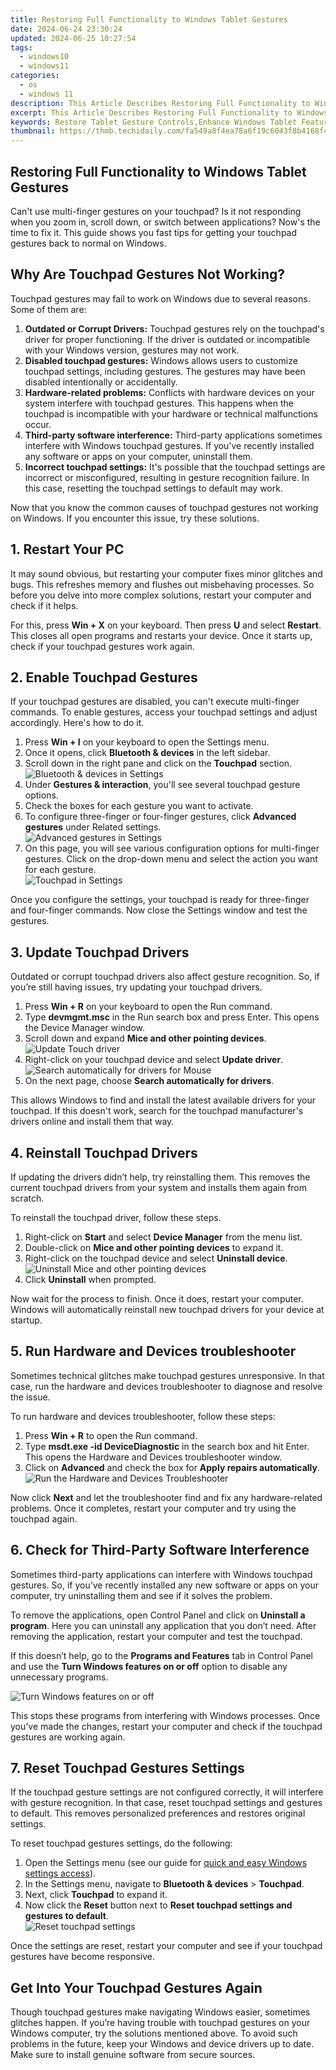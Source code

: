 ```yaml
---
title: Restoring Full Functionality to Windows Tablet Gestures
date: 2024-06-24 23:30:24
updated: 2024-06-25 10:27:54
tags:
  - windows10
  - windows11
categories:
  - os
  - windows 11
description: This Article Describes Restoring Full Functionality to Windows Tablet Gestures
excerpt: This Article Describes Restoring Full Functionality to Windows Tablet Gestures
keywords: Restore Tablet Gesture Controls,Enhance Windows Tablet Features,Fix Windows Tablet Input Issues,Regain Tablet Gesture Functionality,Reinstate Windows Tablet Touch,Improve Windows Tablet Interactivity,Recover Full Gesture Operations
thumbnail: https://thmb.techidaily.com/fa549a8f4ea78a6f19c6043f8b4168f45b8a02a01f09c9a4cfb746e3a5491976.jpg
---
```


## Restoring Full Functionality to Windows Tablet Gestures

 Can't use multi-finger gestures on your touchpad? Is it not responding when you zoom in, scroll down, or switch between applications? Now's the time to fix it. This guide shows you fast tips for getting your touchpad gestures back to normal on Windows.

## Why Are Touchpad Gestures Not Working?

 Touchpad gestures may fail to work on Windows due to several reasons. Some of them are:

1. **Outdated or Corrupt Drivers:** Touchpad gestures rely on the touchpad's driver for proper functioning. If the driver is outdated or incompatible with your Windows version, gestures may not work.
2. **Disabled touchpad gestures:** Windows allows users to customize touchpad settings, including gestures. The gestures may have been disabled intentionally or accidentally.
3. **Hardware-related problems:** Conflicts with hardware devices on your system interfere with touchpad gestures. This happens when the touchpad is incompatible with your hardware or technical malfunctions occur.
4. **Third-party software interference:** Third-party applications sometimes interfere with Windows touchpad gestures. If you’ve recently installed any software or apps on your computer, uninstall them.
5. **Incorrect touchpad settings:** It's possible that the touchpad settings are incorrect or misconfigured, resulting in gesture recognition failure. In this case, resetting the touchpad settings to default may work.

 Now that you know the common causes of touchpad gestures not working on Windows. If you encounter this issue, try these solutions.

## 1\. Restart Your PC

 It may sound obvious, but restarting your computer fixes minor glitches and bugs. This refreshes memory and flushes out misbehaving processes. So before you delve into more complex solutions, restart your computer and check if it helps.

 For this, press **Win + X** on your keyboard. Then press **U** and select **Restart**. This closes all open programs and restarts your device. Once it starts up, check if your touchpad gestures work again.

## 2\. Enable Touchpad Gestures

 If your touchpad gestures are disabled, you can't execute multi-finger commands. To enable gestures, access your touchpad settings and adjust accordingly. Here's how to do it.

1. Press **Win + I** on your keyboard to open the Settings menu.
2. Once it opens, click **Bluetooth & devices** in the left sidebar.
3. Scroll down in the right pane and click on the **Touchpad** section.  
![Bluetooth & devices in Settings](https://static1.makeuseofimages.com/wordpress/wp-content/uploads/2023/06/bluetooth-devices-in-settings.jpg)
4. Under **Gestures & interaction**, you'll see several touchpad gesture options.
5. Check the boxes for each gesture you want to activate.
6. To configure three-finger or four-finger gestures, click **Advanced gestures** under Related settings.  
![Advanced gestures in Settings](https://static1.makeuseofimages.com/wordpress/wp-content/uploads/2023/06/advanced-gestures-in-settings.jpg)
7. On this page, you will see various configuration options for multi-finger gestures. Click on the drop-down menu and select the action you want for each gesture.  
![Touchpad in Settings](https://static1.makeuseofimages.com/wordpress/wp-content/uploads/2023/06/touchpad-in-settings.jpg)

 Once you configure the settings, your touchpad is ready for three-finger and four-finger commands. Now close the Settings window and test the gestures.

## 3\. Update Touchpad Drivers

 Outdated or corrupt touchpad drivers also affect gesture recognition. So, if you’re still having issues, try updating your touchpad drivers.

1. Press **Win + R** on your keyboard to open the Run command.
2. Type **devmgmt.msc** in the Run search box and press Enter. This opens the Device Manager window.
3. Scroll down and expand **Mice and other pointing devices**.  
![Update Touch driver](https://static1.makeuseofimages.com/wordpress/wp-content/uploads/2023/06/update-touch-driver.jpg)
4. Right-click on your touchpad device and select **Update driver**.  
![Search automatically for drivers for Mouse](https://static1.makeuseofimages.com/wordpress/wp-content/uploads/2023/06/search-automatically-for-drivers-for-mouse.jpg)
5. On the next page, choose **Search automatically for drivers**.

 This allows Windows to find and install the latest available drivers for your touchpad. If this doesn't work, search for the touchpad manufacturer's drivers online and install them that way.

## 4\. Reinstall Touchpad Drivers

 If updating the drivers didn’t help, try reinstalling them. This removes the current touchpad drivers from your system and installs them again from scratch.

 To reinstall the touchpad driver, follow these steps.

1. Right-click on **Start** and select **Device Manager** from the menu list.
2. Double-click on **Mice and other pointing devices** to expand it.
3. Right-click on the touchpad device and select **Uninstall device**.  
![Uninstall Mice and other pointing devices](https://static1.makeuseofimages.com/wordpress/wp-content/uploads/2023/06/uninstall-mice-and-other-pointing-devices.jpg)
4. Click **Uninstall** when prompted.

 Now wait for the process to finish. Once it does, restart your computer. Windows will automatically reinstall new touchpad drivers for your device at startup.

## 5\. Run Hardware and Devices troubleshooter

 Sometimes technical glitches make touchpad gestures unresponsive. In that case, run the hardware and devices troubleshooter to diagnose and resolve the issue.

 To run hardware and devices troubleshooter, follow these steps:

1. Press **Win + R** to open the Run command.
2. Type **msdt.exe -id DeviceDiagnostic** in the search box and hit Enter. This opens the Hardware and Devices troubleshooter window.
3. Click on **Advanced** and check the box for **Apply repairs automatically**.  
![Run the Hardware and Devices Troubleshooter](https://static1.makeuseofimages.com/wordpress/wp-content/uploads/2023/06/run-the-hardware-and-devices-troubleshooter.jpg)

 Now click **Next** and let the troubleshooter find and fix any hardware-related problems. Once it completes, restart your computer and try using the touchpad again.

## 6\. Check for Third-Party Software Interference

 Sometimes third-party applications can interfere with Windows touchpad gestures. So, if you’ve recently installed any new software or apps on your computer, try uninstalling them and see if it solves the problem.

 To remove the applications, open Control Panel and click on **Uninstall a program**. Here you can uninstall any application that you don’t need. After removing the application, restart your computer and test the touchpad.

 If this doesn’t help, go to the **Programs and Features** tab in Control Panel and use the **Turn Windows features on or off** option to disable any unnecessary programs.

![Turn Windows features on or off](https://static1.makeuseofimages.com/wordpress/wp-content/uploads/2023/06/turn-windows-features-on-or-off.jpg)

 This stops these programs from interfering with Windows processes. Once you’ve made the changes, restart your computer and check if the touchpad gestures are working again.

## 7\. Reset Touchpad Gestures Settings

 If the touchpad gesture settings are not configured correctly, it will interfere with gesture recognition. In that case, reset touchpad settings and gestures to default. This removes personalized preferences and restores original settings.

 To reset touchpad gestures settings, do the following:

1. Open the Settings menu (see our guide for [quick and easy Windows settings access](https://www.makeuseof.com/windows-ways-to-open-system-settings/)).
2. In the Settings menu, navigate to **Bluetooth & devices** \> **Touchpad**.
3. Next, click **Touchpad** to expand it.
4. Now click the **Reset** button next to **Reset touchpad settings and gestures to default**.  
![Reset touchpad settings](https://static1.makeuseofimages.com/wordpress/wp-content/uploads/2023/06/reset-touchpad-settings.jpg)

 Once the settings are reset, restart your computer and see if your touchpad gestures have become responsive.

## Get Into Your Touchpad Gestures Again

 Though touchpad gestures make navigating Windows easier, sometimes glitches happen. If you’re having trouble with touchpad gestures on your Windows computer, try the solutions mentioned above. To avoid such problems in the future, keep your Windows and device drivers up to date. Make sure to install genuine software from secure sources.
